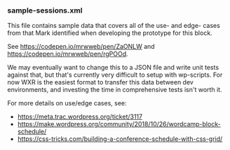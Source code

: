 ### sample-sessions.xml

This file contains sample data that covers all of the use- and edge- cases from that Mark identified when developing the prototype for this block.

See https://codepen.io/mrwweb/pen/ZaONLW and https://codepen.io/mrwweb/pen/rgPOOd.

We may eventually want to change this to a JSON file and write unit tests against that, but that's currently very difficult to setup with wp-scripts. For now WXR is the easiest format to transfer this data between dev environments, and investing the time in comprehensive tests isn't worth it.

For more details on use/edge cases, see:

* https://meta.trac.wordpress.org/ticket/3117
* https://make.wordpress.org/community/2018/10/26/wordcamp-block-schedule/
* https://css-tricks.com/building-a-conference-schedule-with-css-grid/
